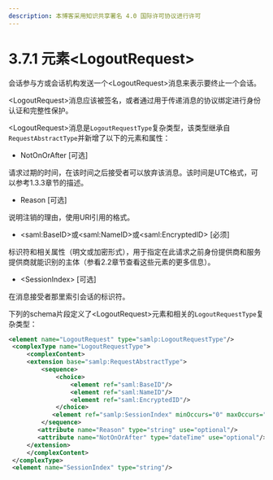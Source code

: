 ```yaml
---
description: 本博客采用知识共享署名 4.0 国际许可协议进行许可
---
```


# 3.7.1 元素\<LogoutRequest\>

会话参与方或会话机构发送一个\<LogoutRequest\>消息来表示要终止一个会话。

\<LogoutRequest\>消息应该被签名，或者通过用于传递消息的协议绑定进行身份认证和完整性保护。

\<LogoutRequest\>消息是```LogoutRequestType```复杂类型，该类型继承自```RequestAbstractType```并新增了以下的元素和属性：

+ NotOnOrAfter [可选]

请求过期的时间，在该时间之后接受者可以放弃该消息。该时间是UTC格式，可以参考1.3.3章节的描述。

+ Reason [可选]

说明注销的理由，使用URI引用的格式。

+ \<saml:BaseID\>或\<saml:NameID\>或\<saml:EncryptedID\> [必须]

标识符和相关属性（明文或加密形式），用于指定在此请求之前身份提供商和服务提供商就能识别的主体（参看2.2章节查看这些元素的更多信息）。

+ \<SessionIndex\> [可选]

在消息接受者那里索引会话的标识符。

下列的schema片段定义了\<LogoutRequest\>元素和相关的```LogoutRequestType```复杂类型：

```xml
<element name="LogoutRequest" type="samlp:LogoutRequestType"/>
 <complexType name="LogoutRequestType">
     <complexContent>
     <extension base="samlp:RequestAbstractType">
         <sequence>
             <choice>
                 <element ref="saml:BaseID"/>
                 <element ref="saml:NameID"/>
                 <element ref="saml:EncryptedID"/>
             </choice>
            <element ref="samlp:SessionIndex" minOccurs="0" maxOccurs="unbounded"/>
         </sequence>
        <attribute name="Reason" type="string" use="optional"/>
        <attribute name="NotOnOrAfter" type="dateTime" use="optional"/>
     </extension>
     </complexContent>
 </complexType>
 <element name="SessionIndex" type="string"/>
```
